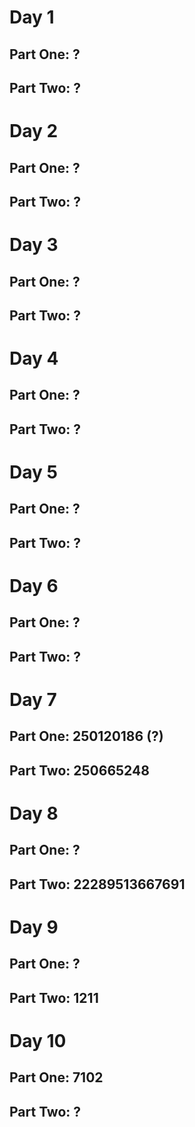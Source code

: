 ﻿# Day 1
## Part One: ?
## Part Two: ?

# Day 2
## Part One: ?
## Part Two: ?

# Day 3
## Part One: ?
## Part Two: ?

# Day 4
## Part One: ?
## Part Two: ?

# Day 5
## Part One: ?
## Part Two: ?

# Day 6
## Part One: ?
## Part Two: ?

# Day 7
## Part One: 250120186 (?)
## Part Two: 250665248

# Day 8
## Part One: ?
## Part Two: 22289513667691

# Day 9
## Part One: ?
## Part Two: 1211

# Day 10
## Part One: 7102
## Part Two: ?

